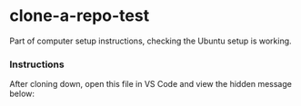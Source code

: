 # clone-a-repo-test
Part of computer setup instructions, checking the Ubuntu setup is working. 


### Instructions
After cloning down, open this file in VS Code and view the hidden message below:

[Hidden message: Whoop whoop, your Ubuntu setup is working! You're almost at the end, move on to the final step :) ]: #
